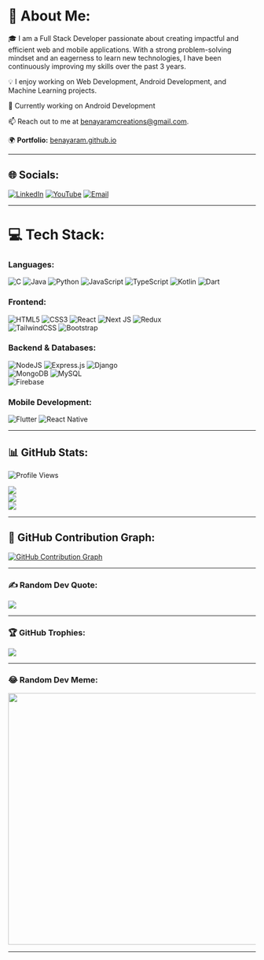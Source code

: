 # 💫 About Me:
🎓 I am a Full Stack Developer passionate about creating impactful and efficient web and mobile applications. With a strong problem-solving mindset and an eagerness to learn new technologies, I have been continuously improving my skills over the past 3 years.  

💡 I enjoy working on Web Development, Android Development, and Machine Learning projects.  

🔭 Currently working on Android Development  

📫 Reach out to me at [benayaramcreations@gmail.com](mailto:benayaramcreations@gmail.com).

🌍 **Portfolio:** [benayaram.github.io](https://benayaram.github.io)  

---

## 🌐 Socials:
[![LinkedIn](https://img.shields.io/badge/LinkedIn-%230077B5.svg?logo=linkedin&logoColor=white)](https://linkedin.com/in/rekha-benayaram) 
[![YouTube](https://img.shields.io/badge/YouTube-%23FF0000.svg?logo=YouTube&logoColor=white)](https://youtube.com/@UCKQsM3Felh1810MTGpdO-0A) 
[![Email](https://img.shields.io/badge/Email-D14836?logo=gmail&logoColor=white)](mailto:benayaramcreations@gmail.com)  

---

# 💻 Tech Stack:
### Languages:
![C](https://img.shields.io/badge/c-%2300599C.svg?style=for-the-badge&logo=c&logoColor=white) 
![Java](https://img.shields.io/badge/java-%23ED8B00.svg?style=for-the-badge&logo=openjdk&logoColor=white) 
![Python](https://img.shields.io/badge/python-3670A0?style=for-the-badge&logo=python&logoColor=ffdd54) 
![JavaScript](https://img.shields.io/badge/javascript-%23323330.svg?style=for-the-badge&logo=javascript&logoColor=%23F7DF1E) 
![TypeScript](https://img.shields.io/badge/typescript-%23007ACC.svg?style=for-the-badge&logo=typescript&logoColor=white) 
![Kotlin](https://img.shields.io/badge/kotlin-%237F52FF.svg?style=for-the-badge&logo=kotlin&logoColor=white) 
![Dart](https://img.shields.io/badge/dart-%230175C2.svg?style=for-the-badge&logo=dart&logoColor=white)  

### Frontend:
![HTML5](https://img.shields.io/badge/html5-%23E34F26.svg?style=for-the-badge&logo=html5&logoColor=white) 
![CSS3](https://img.shields.io/badge/css3-%231572B6.svg?style=for-the-badge&logo=css3&logoColor=white) 
![React](https://img.shields.io/badge/react-%2320232a.svg?style=for-the-badge&logo=react&logoColor=%2361DAFB) 
![Next JS](https://img.shields.io/badge/Next-black?style=for-the-badge&logo=next.js&logoColor=white) 
![Redux](https://img.shields.io/badge/redux-%23593d88.svg?style=for-the-badge&logo=redux&logoColor=white)  
![TailwindCSS](https://img.shields.io/badge/tailwindcss-%2338B2AC.svg?style=for-the-badge&logo=tailwind-css&logoColor=white) 
![Bootstrap](https://img.shields.io/badge/bootstrap-%238511FA.svg?style=for-the-badge&logo=bootstrap&logoColor=white)  

### Backend & Databases:
![NodeJS](https://img.shields.io/badge/node.js-6DA55F?style=for-the-badge&logo=node.js&logoColor=white) 
![Express.js](https://img.shields.io/badge/express.js-%23404d59.svg?style=for-the-badge&logo=express&logoColor=%2361DAFB) 
![Django](https://img.shields.io/badge/django-%23092E20.svg?style=for-the-badge&logo=django&logoColor=white)  
![MongoDB](https://img.shields.io/badge/MongoDB-%234ea94b.svg?style=for-the-badge&logo=mongodb&logoColor=white) 
![MySQL](https://img.shields.io/badge/mysql-4479A1.svg?style=for-the-badge&logo=mysql&logoColor=white)  
![Firebase](https://img.shields.io/badge/firebase-%23039BE5.svg?style=for-the-badge&logo=firebase)  

### Mobile Development:
![Flutter](https://img.shields.io/badge/Flutter-%2302569B.svg?style=for-the-badge&logo=Flutter&logoColor=white) 
![React Native](https://img.shields.io/badge/react_native-%2320232a.svg?style=for-the-badge&logo=react&logoColor=%2361DAFB)  

---

## 📊 GitHub Stats:
![Profile Views](https://komarev.com/ghpvc/?username=benayaram&label=Profile%20Views&color=blueviolet&style=plastic)  

![](https://github-readme-stats.vercel.app/api?username=benayaram&theme=react&hide_border=false&include_all_commits=true&count_private=true)  
![](https://github-readme-streak-stats.herokuapp.com/?user=benayaram&theme=react&hide_border=false)  
![](https://github-readme-stats.vercel.app/api/top-langs/?username=benayaram&theme=react&hide_border=false&include_all_commits=true&count_private=true&layout=compact)  

---

## 📌 GitHub Contribution Graph:
[![GitHub Contribution Graph](https://github-readme-activity-graph.vercel.app/graph?username=benayaram&theme=react-dark)](https://github.com/ashutosh00710/github-readme-activity-graph)

---

### ✍️ Random Dev Quote:
![](https://quotes-github-readme.vercel.app/api?type=horizontal&theme=radical)

---

### 🏆 GitHub Trophies:
![](https://github-profile-trophy.vercel.app/?username=benayaram&theme=radical&no-frame=false&no-bg=false&margin-w=4)

---

### 😂 Random Dev Meme:
<img src="https://random-memer.herokuapp.com/" width="512px"/>

---

